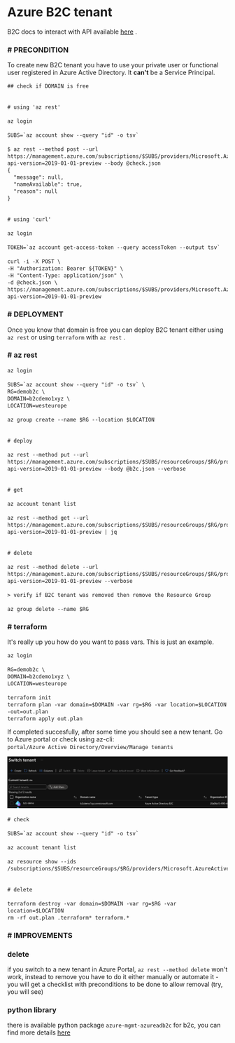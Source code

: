 # **Azure B2C tenant**

B2C docs to interact with API available [here](https://docs.microsoft.com/en-us/rest/api/activedirectory/b2ctenants) .  


### \# **PRECONDITION**

To create new B2C tenant you have to use your private user or functional user registered in Azure Active Directory. It **can't** be a Service Principal.

```
## check if DOMAIN is free


# using 'az rest'

az login

SUBS=`az account show --query "id" -o tsv`

$ az rest --method post --url https://management.azure.com/subscriptions/$SUBS/providers/Microsoft.AzureActiveDirectory/checkNameAvailability?api-version=2019-01-01-preview --body @check.json
{
  "message": null,
  "nameAvailable": true,
  "reason": null
}


# using 'curl'

az login

TOKEN=`az account get-access-token --query accessToken --output tsv`

curl -i -X POST \
-H "Authorization: Bearer ${TOKEN}" \
-H "Content-Type: application/json" \
-d @check.json \
https://management.azure.com/subscriptions/$SUBS/providers/Microsoft.AzureActiveDirectory/checkNameAvailability?api-version=2019-01-01-preview

```

### \# **DEPLOYMENT**

Once you know that domain is free you can deploy B2C tenant either using `az rest` or using `terraform` with `az rest` .

### \# **az rest**

```
az login

SUBS=`az account show --query "id" -o tsv` \
RG=demob2c \
DOMAIN=b2cdemo1xyz \
LOCATION=westeurope

az group create --name $RG --location $LOCATION


# deploy

az rest --method put --url https://management.azure.com/subscriptions/$SUBS/resourceGroups/$RG/providers/Microsoft.AzureActiveDirectory/b2cDirectories/$DOMAIN.onmicrosoft.com?api-version=2019-01-01-preview --body @b2c.json --verbose


# get

az account tenant list

az rest --method get --url https://management.azure.com/subscriptions/$SUBS/resourceGroups/$RG/providers/Microsoft.AzureActiveDirectory/b2cDirectories/$DOMAIN.onmicrosoft.com?api-version=2019-01-01-preview | jq


# delete

az rest --method delete --url https://management.azure.com/subscriptions/$SUBS/resourceGroups/$RG/providers/Microsoft.AzureActiveDirectory/b2cDirectories/$DOMAIN.onmicrosoft.com?api-version=2019-01-01-preview --verbose

> verify if B2C tenant was removed then remove the Resource Group

az group delete --name $RG
```


### \# **terraform**

It's really up you how do you want to pass vars. This is just an example.

```
az login

RG=demob2c \
DOMAIN=b2cdemo1xyz \
LOCATION=westeurope

terraform init
terraform plan -var domain=$DOMAIN -var rg=$RG -var location=$LOCATION -out=out.plan
terraform apply out.plan
```
If completed succesfully, after some time you should see a new tenant. Go to Azure portal or check using az-cli:  
`portal/Azure Active Directory/Overview/Manage tenants`  

![b2c_create](./img/created_b2c.png)

```
# check

SUBS=`az account show --query "id" -o tsv`

az account tenant list

az resource show --ids /subscriptions/$SUBS/resourceGroups/$RG/providers/Microsoft.AzureActiveDirectory/b2cDirectories/$DOMAIN.onmicrosoft.com


# delete

terraform destroy -var domain=$DOMAIN -var rg=$RG -var location=$LOCATION
rm -rf out.plan .terraform* terraform.*
```

### \# **IMPROVEMENTS**

### **delete**

if you switch to a new tenant in Azure Portal, `az rest --method delete` won't work, instead to remove you have to do it either manually or automate it - you will get a checklist with preconditions to be done to allow removal (try, you will see)

### **python library**

there is available python package `azure-mgmt-azureadb2c` for b2c, you can find more details [here](https://docs.microsoft.com/en-us/python/api/azure-mgmt-azureadb2c/azure.mgmt.azureadb2c.v2019_01_01_preview.operations.b2ctenantsoperations?view=azure-python-preview)  
